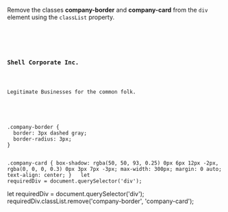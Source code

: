 Remove the classes **company-border**
and
**company-card** from
the `div` element using the `classList`
property.

<codeblock language="javascript" type="exercise" testMode="fixedInput">
<code>
<panel language="html">
<div class="company-border company-card">
  <h3>Shell Corporate Inc.</h3>
  <p>Legitimate Businesses for the common folk.</p>
</div>
</panel>
<panel language="css">
.company-border {
  border: 3px dashed gray;
  border-radius: 3px;
}

.company-card {
  box-shadow: rgba(50, 50, 93, 0.25) 0px 6px 12px -2px, rgba(0, 0, 0, 0.3) 0px 3px 7px -3px;
  max-width: 300px;
  margin: 0 auto;
  text-align: center;
}
</panel>
<panel language="javascript">
let requiredDiv = document.querySelector('div');
</panel>
</code>

<solution>
let requiredDiv = document.querySelector('div');
requiredDiv.classList.remove('company-border', 'company-card');
</solution>
</codeblock>